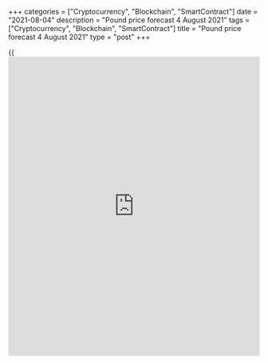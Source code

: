 +++
categories = ["Cryptocurrency", "Blockchain", "SmartContract"]
date = "2021-08-04"
description = "Pound price forecast 4 August 2021"
tags = ["Cryptocurrency", "Blockchain", "SmartContract"]
title = "Pound price forecast 4 August 2021"
type = "post"
+++

{{<iframe id="large-banner" src="https://www.bounty.group/#slide=24.0" width="100%" height="600" scrolling="no" style="border: 0px solid rgb(216, 221, 230); border-radius: 3px;">}}

2021-08-04

2021-08-04

Three surprises for the Pound. Forecast as of 04.08.2021Dmitri Demidenko

The Bank of England is at a crossroads. The UK economy is strong, and
inflation is up to 2.5%. However, an early start of monetary
normalization can result in unwanted consequences. Let us discuss the
Forex outlook and make up a trading plan [GBPUSD][1].

## Weekly pound fundamental forecast

While the US dollar is trading flat ahead of the US jobs report, the
British pound is rising ahead of the BoE meeting. Andrew Bailey and his
fellow central bankers could provide a number of surprises, which should
not be dovish. This fact lures [investor](https://www.fintechee.com/tutorial-for-forex-trading/investor-mode/)s to the sterling.

The BoE has 1.9 million reasons not to rush to normalize monetary [policy](https://www.fintechee.com/policy/)
and stick to the same stance as the Fed. 1.9 million is the number of
British people who have lost their jobs due to the pandemic and still
cannot find work. The recovery of the labor market is a necessary
condition to start tightening monetary [policy](https://www.fintechee.com/policy/). The majority of MPC
members are ready to adhere to an accommodative [policy](https://www.fintechee.com/policy/) not to interrupt
the economic recovery. According to the IMF, the UK economy will grow
faster in 2021 than in any other G7 country, which is not surprising
against the background of successful vaccinations and lifting of the
lockdown. Currently, 57.6% of UK citizens have received both doses of
the vaccine. According to this indicator, the UK among the large is
third after Canada (59.7%) and Spain (57.9%) among the large developed
countries.

It might be too early to withdraw the stimulus, but the BoE should be
prepared to do it correctly. In 2018, the BoE set a threshold for the
Bank rate of 1.5%, upon reaching which it will start unwinding the QE
and stop reinvesting the proceeds of maturing gilts in new purchases. At
that time, the five-year gilt yields were at 1.2%; now, they are around
0.3%. Therefore, markets do not expect BoE rates to reach 1.5% any time
soon. Analysts expect a new lower bound for the Bank Rate of 0.5% -
0.75%. If the BoE scraps the threshold entirely, it will start reversing
QE before it raises rates. It is the first good [news](https://www.letsplayfx.com/blog/forex-news-website/) for the [GBPUSD][1]
bulls.

### QE Dynamics of UK QE



 _Source_ _: Bloomberg._

In my opinion, such a decision will look logical. If the BoE continues
to acquire assets at the same pace as before, the share of securities on
the central bank’s balance sheet will exceed 50% of their total value,
compared with 33.6% of the Fed. This is an amount equivalent to almost
40% of the UK GDP, compared with 20% before the pandemic. I suppose as
early as in August, at least 2 out of 8 MPC members can vote for the
start of QE tapering. If there are two hawks, it will be the second
surprise for the sterling bulls from the Bank of England.

Finally, the third pleasant surprise may be an increase in inflation
forecasts. The UK inflation reached a three-year high of 2.5% in June
and is likely to continue rising until the end of 2021. BoE can well
raise its CPI projections at the end of the year from the current 3% to
3.5%, which implies a 2% rise in consumer prices in 2022-2023 and can be
interpreted as a signal of an earlier Bank rate hike than is currently
expected by the market.

### Dynamic of UK inflation

 _Source_ _: Bloomberg_

### Weekly [GBPUSD][1] trading plan

Therefore, the BoE can give three pleasant surprises to the pound
buyers, but it may not do it. The [GBPUSD][1] rally on the [news](https://www.letsplayfx.com/blog/forex-news-website/) could be
followed by a sell-off on the fact. It will be relevant to sell if the
pound doesn't break out level 1.3955 or updates the local high.





## Price chart of GBPUSD in real time mode

The content of this article reflects the author’s opinion and does not
necessarily reflect the official position of LiteForex. The material
published on this page is provided for informational purposes only and
should not be considered as the provision of investment advice for the
purposes of Directive 2004/39/EC.

Rate this article:

{{value}}

( {{count}} {{title}} )

   1. my.liteforex.com/trading/chart?symbol=GBPUSD&returnUrl=true
